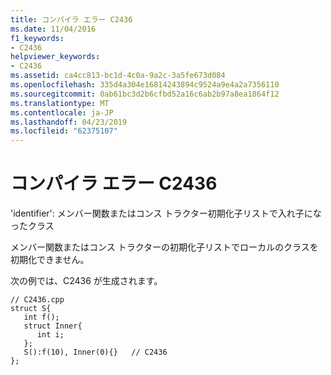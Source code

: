```yaml
---
title: コンパイラ エラー C2436
ms.date: 11/04/2016
f1_keywords:
- C2436
helpviewer_keywords:
- C2436
ms.assetid: ca4cc813-bc1d-4c0a-9a2c-3a5fe673d084
ms.openlocfilehash: 335d4a304e16814243894c9524a9e4a2a7356110
ms.sourcegitcommit: 0ab61bc3d2b6cfbd52a16c6ab2b97a8ea1864f12
ms.translationtype: MT
ms.contentlocale: ja-JP
ms.lasthandoff: 04/23/2019
ms.locfileid: "62375107"
---
```

# <a name="compiler-error-c2436"></a>コンパイラ エラー C2436

'identifier': メンバー関数またはコンス トラクター初期化子リストで入れ子になったクラス

メンバー関数またはコンス トラクターの初期化子リストでローカルのクラスを初期化できません。

次の例では、C2436 が生成されます。

```
// C2436.cpp
struct S{
   int f();
   struct Inner{
      int i;
   };
   S():f(10), Inner(0){}   // C2436
};
```